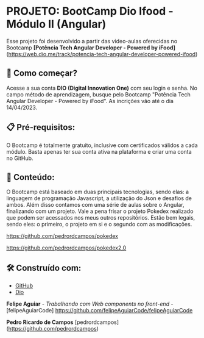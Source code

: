 
# PROJETO: BootCamp Dio Ifood - Módulo II (Angular)

Esse projeto foi desenvolvido a partir das video-aulas oferecidas no Bootcamp **[Potência Tech Angular Developer - Powered by iFood]** (https://web.dio.me/track/potencia-tech-angular-developer-powered-ifood)

## 🚀 Como começar?
Acesse a sua conta **DIO (Digital Innovation One)** com seu login e senha. No campo método de aprendizagem, busque pelo Bootcamp "Potência Tech Angular Developer - Powered by iFood". As incrições vão até o dia 14/04/2023. 

## 📋 Pré-requisitos:
O Bootcamp é totalmente gratuito, inclusive com certificados válidos a cada módulo. Basta apenas ter sua conta ativa na plataforma e criar uma conta no GitHub. 

## 🔎 Conteúdo:
O Bootcamp está baseado em duas principais tecnologias, sendo elas: a linguagem de programação Javascript, a utilização do Json e desafios de ambos. Além disso contamos com uma série de aulas sobre o Angular, finalizando com um projeto.
Vale a pena frisar o projeto Pokedex realizado que podem ser acessados nos meus outros repositórios. Estão bem legais, sendo eles: o primeiro, o projeto em si e o segundo com as modificações.

https://github.com/pedrordcampos/pokedex

https://github.com/pedrordcampos/pokedex2.0

## 🛠️ Construído com:
* [GitHub](https://github.com/)
* [Dio](https://web.dio.me/)

**Felipe Aguiar** - *Trabalhando com Web components no front-end* - [felipeAguiarCode]
https://github.com/felipeAguiarCode/felipeAguiarCode

**Pedro Ricardo de Campos** [pedrordcampos]
(https://github.com/pedrordcampos)
